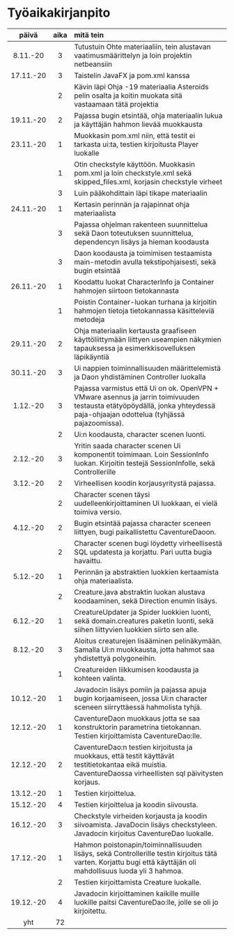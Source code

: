 # Työaikakirjanpito

| päivä     |aika |mitä tein |
| :----:    |:---:|:---------|
| 8.11.-20  | 3   |Tutustuin Ohte materiaaliin, tein alustavan vaatimusmäärittelyn ja loin projektin netbeansiin |
| 17.11.-20 | 3   |Taistelin JavaFX ja pom.xml kanssa |
|           | 2   |Kävin läpi Ohja -19 materiaalia Asteroids pelin osalta ja koitin muokata sitä vastaamaan tätä projektia |
| 19.11.-20 | 2   |Pajassa bugin etsintää, ohja materiaalin lukua ja käyttäjän hahmon lievää muokkausta |
| 23.11.-20 | 1   |Muokkasin pom.xml niin, että testit ei tarkasta ui:ta, testien kirjoitusta Player luokalle |
|           | 1   |Otin checkstyle käyttöön. Muokkasin pom.xml ja loin checkstyle.xml sekä skipped_files.xml, korjasin checkstyle virheet |
|           | 3   |Luin pääkohdittain läpi tikape materiaalin |
|24.11.-20  | 1   |Kertasin perinnän ja rajapinnat ohja materiaalista |
|	    | 3   |Pajassa ohjelman rakenteen suunnittelua sekä Daon toteutuksen suunnittelua, dependencyn lisäys ja hieman koodausta |
|	    | 3   |Daon koodausta ja toimimisen testaamista main-metodin avulla tekstipohjaisesti, sekä bugin etsintää |
|26.11.-20  | 1   |Koodattu luokat CharacterInfo ja Container hahmojen siirtoon tietokannasta |
|	    | 1   |Poistin Container-luokan turhana ja kirjoitin hahmojen tietoja tietokannassa käsitteleviä metodeja |
|29.11.-20  | 2   |Ohja materiaalin kertausta graafiseen käyttöliittymään liittyen useampien näkymien tapauksessa ja esimerkkisovelluksen läpikäyntiä |
|30.11.-20  | 3   |Ui nappien toiminnallisuuden määrittelemistä ja Daon yhdistäminen Controller luokalla |
|1.12.-20   | 3   |Pajassa varmistus että Ui on ok. OpenVPN + VMware asennus ja jarrin toimivuuden testausta etätyöpöydällä, jonka yhteydessä paja-ohjaajan odottelua (tyhjässä pajazoomissa). |
|           | 2   |Ui:n koodausta, character scenen luonti. |
|2.12.-20   | 3   |Yritin saada character scenen Ui komponentit toimimaan. Loin SessionInfo luokan. Kirjoitin testejä SessionInfolle, sekä Controllerille |
|3.12.-20   | 2   |Virheellisen koodin korjausyritystä pajassa. |
|           | 2   |Character scenen täysi uudelleenkirjoittaminen Ui luokkaan, ei vielä toimiva versio. |
|4.12.-20   | 2   |Bugin etsintää pajassa character sceneen liittyen, bugi paikallistettu CaventureDaoon. |
|           | 2   |Character scenen bugi löydetty virheellisestä SQL updatesta ja korjattu. Pari uutta bugia havaittu. |
|5.12.-20   | 1   |Perinnän ja abstraktien luokkien kertaamista ohja materiaalista. |
|           | 2   |Creature.java abstraktin luokan alustava koodaaminen, sekä Direction enumin lisäys. |
|6.12.-20   | 1   |CreatureUpdater ja Spider luokkien luonti, sekä domain.creatures paketin luonti, sekä siihen liittyvien luokkien siirto sen alle. |
|8.12.-20   | 3   |Aloitus creaturejen lisääminen pelinäkymään. Samalla Ui:n muokkausta, jotta hahmot saa yhdistettyä polygoneihin. |
|           | 1   |Creatureiden liikkumisen koodausta ja kohteen valinta. |
|10.12.-20  | 1   |Javadocin lisäys pomiin ja pajassa apuja bugin korjaamiseen, jossa Ui:n character sceneen siirryttäessä hahmolista tyhjä. |
|12.12.-20  | 1   |CaventureDaon muokkaus jotta se saa konstruktorin parametrina tietokannan. Testien kirjoittamista CaventureDao:lle. |
|12.12.-20  | 2   |CaventureDao:n testien kirjoitusta ja muokkaus, että testit käyttävät testitietokantaa eikä muistia. CaventureDaossa virheellisten sql päivitysten korjaus. |
|13.12.-20  | 1   |Testien kirjoittelua. |
|15.12.-20  | 4   |Testien kirjoittelua ja koodin siivousta. |
|16.12.-20  | 3   |Checkstyle virheiden korjausta ja koodin siivoamista. JavaDocin lisäys checkstyleen. Javadocin kirjoitus CaventureDao luokalle. |
|17.12.-20  | 1   |Hahmon poistonapin/toiminnallisuuden lisäys, sekä Controllerille testin kirjoitus tätä varten. Korjattu bugi että käyttäjän oli mahdollisuus luoda yli 3 hahmoa. |
|           | 2   |Testien kirjoittamista Creature luokalle. |
|19.12.-20  | 4   |Javadocin kirjoittaminen kaikille muille luokille paitsi CaventureDao:lle, jolle se oli jo kirjoitettu. |
| yht       | 72  | |

